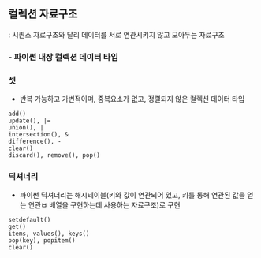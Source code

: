 ## 컬렉션 자료구조
 : 시퀀스 자료구조와 달리 데이터를 서로 연관시키지 않고 모아두는 자료구조 

### - 파이썬 내장 컬렉션 데이터 타입
### 셋
 - 반복 가능하고 가변적이며, 중복요소가 없고, 정렬되지 않은 컬렉션 데이터 타입
 ```
 add()
 update(), |=
 union(), |
 intersection(), &
 difference(), -
 clear()
 discard(), remove(), pop()
 ```

### 딕셔너리
 - 파이썬 딕셔너리는 해시테이블(키와 값이 연관되어 있고, 키를 통해 연관된 값을 얻는 연관ㅂ 배열을 구현하는데 사용하는 자료구조)로 구현
 ```
 setdefault()
 get()
 items, values(), keys()
 pop(key), popitem()
 clear()
 ```
  